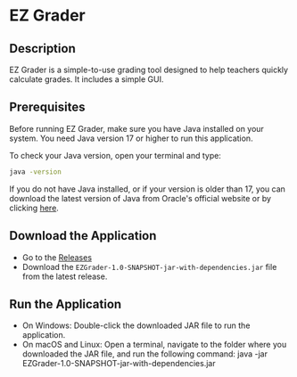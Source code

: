 # EZ Grader

## Description
EZ Grader is a simple-to-use grading tool designed to help teachers quickly calculate grades. It includes a simple GUI.

## Prerequisites
Before running EZ Grader, make sure you have Java installed on your system. You need Java version 17 or higher to run this application.

To check your Java version, open your terminal and type:
```bash
java -version
```


If you do not have Java installed, or if your version is older than 17, you can download the latest version of Java from Oracle's official website or by clicking [here](https://www.oracle.com/java/technologies/javase/jdk17-archive-downloads.html).

## Download the Application
- Go to the [Releases](https://github.com/c-mcbride/EZGrader/releases/tag/v1.0)
- Download the `EZGrader-1.0-SNAPSHOT-jar-with-dependencies.jar` file from the latest release.

## Run the Application
- On Windows: Double-click the downloaded JAR file to run the application.
- On macOS and Linux: Open a terminal, navigate to the folder where you downloaded the JAR file, and run the following command:
java -jar EZGrader-1.0-SNAPSHOT-jar-with-dependencies.jar

